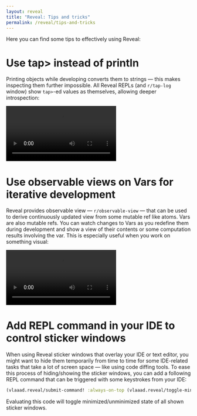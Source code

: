 ```yaml
---
layout: reveal
title: "Reveal: Tips and tricks"
permalink: /reveal/tips-and-tricks
---
```

Here you can find some tips to effectively using Reveal:

# Use tap> instead of println

Printing objects while developing converts them to strings — this makes inspecting them further impossible. All Reveal REPLs (and `r/tap-log` window) show `tap>`-ed values as themselves, allowing deeper introspection:

<video controls><source src="/assets/reveal/tap-vs-println.mp4" type="video/mp4"></source></video>

# Use observable views on Vars for iterative development

Reveal provides observable view — `r/observable-view` — that can be used to derive continuously updated view from some mutable ref like atoms. Vars are also mutable refs. You can watch changes to Vars as you redefine them during development and show a view of their contents or some computation results involving the var. This is especially useful when you work on something visual:

<video controls><source src="/assets/reveal/vega-view.mp4" type="video/mp4"></source></video>

# Add REPL command in your IDE to control sticker windows

When using Reveal sticker windows that overlay your IDE or text editor, you might want to hide them temporarily from time to time for some IDE-related tasks that take a lot of screen space — like using code diffing tools. To ease this process of hiding/showing the sticker windows, you can add a following REPL command that can be triggered with some keystrokes from your IDE:

```clj
(vlaaad.reveal/submit-command! :always-on-top (vlaaad.reveal/toggle-minimized))
```

Evaluating this code will toggle minimized/unminimized state of all shown sticker windows.